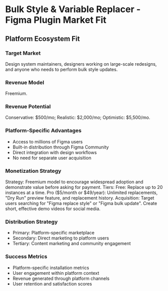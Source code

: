 # Bulk Style & Variable Replacer - Figma Plugin Market Fit

## Platform Ecosystem Fit

### Target Market
Design system maintainers, designers working on large-scale redesigns, and anyone who needs to perform bulk style updates.

### Revenue Model
Freemium.

### Revenue Potential
Conservative: $500/mo; Realistic: $2,000/mo; Optimistic: $5,500/mo.

### Platform-Specific Advantages
- Access to millions of Figma users
- Built-in distribution through Figma Community
- Direct integration with design workflows
- No need for separate user acquisition

### Monetization Strategy
Strategy: Freemium model to encourage widespread adoption and demonstrate value before asking for payment. Tiers: Free: Replace up to 20 instances at a time. Pro ($5/month or $49/year): Unlimited replacements, "Dry Run" preview feature, and replacement history. Acquisition: Target users searching for "Figma replace style" or "Figma bulk update". Create short, effective demo videos for social media.

### Distribution Strategy
- Primary: Platform-specific marketplace
- Secondary: Direct marketing to platform users
- Tertiary: Content marketing and community engagement

### Success Metrics
- Platform-specific installation metrics
- User engagement within platform context
- Revenue generated through platform channels
- User retention and satisfaction scores
